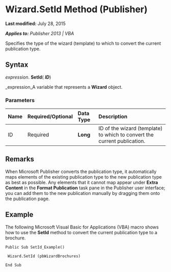 
# Wizard.SetId Method (Publisher)

 **Last modified:** July 28, 2015

 _**Applies to:** Publisher 2013 | VBA_

Specifies the type of the wizard (template) to which to convert the current publication type.


## Syntax

 _expression_. **SetId**( **_ID_**)

 _expression_A variable that represents a  **Wizard** object.


### Parameters



|**Name**|**Required/Optional**|**Data Type**|**Description**|
|:-----|:-----|:-----|:-----|
|ID|Required| **Long**|ID of the wizard (template) to which to convert the current publication.|

## Remarks

When Microsoft Publisher converts the publication type, it automatically maps elements of the existing publication type to the new publication type as best as possible. Any elements that it cannot map appear under  **Extra Content** in the **Format Publication** task pane in the Publisher user interface; you can add them to the new publication manually by dragging them onto the publication page.


## Example

The following Microsoft Visual Basic for Applications (VBA) macro shows how to use the  **SetId** method to convert the current publication type to a brochure.


```
Public Sub SetId_Example() 
 
 Wizard.SetId (pbWizardBrochures) 
 
End Sub 

```

